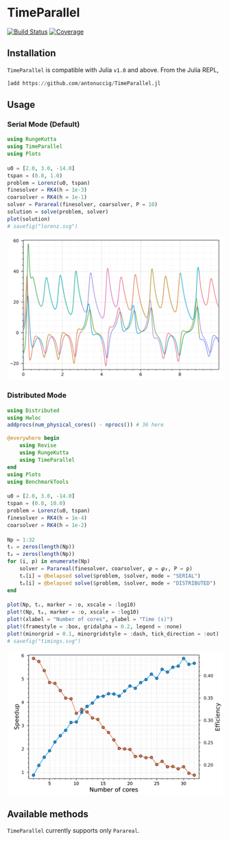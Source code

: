 # TimeParallel

[![Build Status](https://github.com/antonuccig/TimeParallel.jl/workflows/CI/badge.svg)](https://github.com/antonuccig/TimeParallel.jl/actions) [![Coverage](https://codecov.io/gh/antonuccig/TimeParallel.jl/branch/master/graph/badge.svg)](https://codecov.io/gh/antonuccig/TimeParallel.jl)

## Installation

`TimeParallel` is compatible with Julia `v1.0` and above. From the Julia REPL,

```julia
]add https://github.com/antonuccig/TimeParallel.jl
```

## Usage

### Serial Mode (Default)

```julia
using RungeKutta
using TimeParallel
using Plots

u0 = [2.0, 3.0, -14.0]
tspan = (0.0, 1.0)
problem = Lorenz(u0, tspan)
finesolver = RK4(h = 1e-3)
coarsolver = RK4(h = 1e-1)
solver = Parareal(finesolver, coarsolver, P = 10)
solution = solve(problem, solver)
plot(solution)
# savefig("lorenz.svg")
```

![svg](images/lorenz.svg)

### Distributed Mode

```julia
using Distributed
using Hwloc
addprocs(num_physical_cores() - nprocs()) # 36 here
```

```julia
@everywhere begin
    using Revise
    using RungeKutta
    using TimeParallel
end
using Plots
using BenchmarkTools

u0 = [2.0, 3.0, -14.0]
tspan = (0.0, 10.0)
problem = Lorenz(u0, tspan)
finesolver = RK4(h = 1e-4)
coarsolver = RK4(h = 1e-2)

Np = 1:32
tₛ = zeros(length(Np))
tₚ = zeros(length(Np))
for (i, p) in enumerate(Np)
    solver = Parareal(finesolver, coarsolver, 𝜑 = 𝜑₂, P = p)
    tₛ[i] = @belapsed solve($problem, $solver, mode = "SERIAL")
    tₚ[i] = @belapsed solve($problem, $solver, mode = "DISTRIBUTED")
end

plot(Np, tₛ, marker = :o, xscale = :log10)
plot!(Np, tₚ, marker = :o, xscale = :log10)
plot!(xlabel = "Number of cores", ylabel = "Time (s)")
plot!(framestyle = :box, gridalpha = 0.2, legend = :none)
plot!(minorgrid = 0.1, minorgridstyle = :dash, tick_direction = :out)
# savefig("timings.svg")
```

![svg](images/timings.svg)

## Available methods

`TimeParallel` currently supports only `Parareal`.
